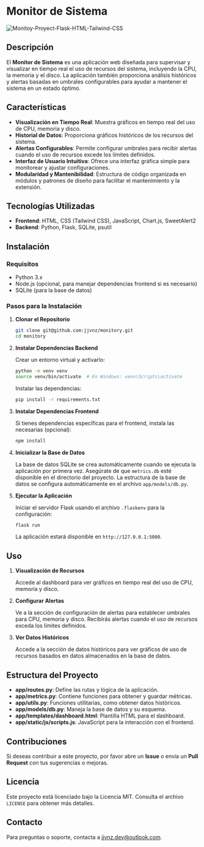 # Monitor de Sistema

![Monitoy-Proyect-Flask-HTML-Tailwind-CSS](https://github.com/user-attachments/assets/118ea2a0-dd64-49a7-b480-f1de489b9376)

## Descripción

El **Monitor de Sistema** es una aplicación web diseñada para supervisar y visualizar en tiempo real el uso de recursos del sistema, incluyendo la CPU, la memoria y el disco. La aplicación también proporciona análisis históricos y alertas basadas en umbrales configurables para ayudar a mantener el sistema en un estado óptimo.

## Características

- **Visualización en Tiempo Real**: Muestra gráficos en tiempo real del uso de CPU, memoria y disco.
- **Historial de Datos**: Proporciona gráficos históricos de los recursos del sistema.
- **Alertas Configurables**: Permite configurar umbrales para recibir alertas cuando el uso de recursos excede los límites definidos.
- **Interfaz de Usuario Intuitiva**: Ofrece una interfaz gráfica simple para monitorear y ajustar configuraciones.
- **Modularidad y Mantenibilidad**: Estructura de código organizada en módulos y patrones de diseño para facilitar el mantenimiento y la extensión.

## Tecnologías Utilizadas

- **Frontend**: HTML, CSS (Tailwind CSS), JavaScript, Chart.js, SweetAlert2
- **Backend**: Python, Flask, SQLite, psutil

## Instalación

### Requisitos

- Python 3.x
- Node.js (opcional, para manejar dependencias frontend si es necesario)
- SQLite (para la base de datos)

### Pasos para la Instalación

1. **Clonar el Repositorio**

    ```bash
    git clone git@github.com:jjvnz/monitory.git
    cd monitory
    ```

2. **Instalar Dependencias Backend**

    Crear un entorno virtual y activarlo:

    ```bash
    python -m venv venv
    source venv/bin/activate  # En Windows: venv\Scripts\activate
    ```

    Instalar las dependencias:

    ```bash
    pip install -r requirements.txt
    ```

3. **Instalar Dependencias Frontend**

    Si tienes dependencias específicas para el frontend, instala las necesarias (opcional):

    ```bash
    npm install
    ```

4. **Inicializar la Base de Datos**

    La base de datos SQLite se crea automáticamente cuando se ejecuta la aplicación por primera vez. Asegúrate de que `metrics.db` esté disponible en el directorio del proyecto. La estructura de la base de datos se configura automáticamente en el archivo `app/models/db.py`.

5. **Ejecutar la Aplicación**

    Iniciar el servidor Flask usando el archivo `.flaskenv` para la configuración:

    ```bash
    flask run
    ```

    La aplicación estará disponible en `http://127.0.0.1:5000`.

## Uso

1. **Visualización de Recursos**

    Accede al dashboard para ver gráficos en tiempo real del uso de CPU, memoria y disco.

2. **Configurar Alertas**

    Ve a la sección de configuración de alertas para establecer umbrales para CPU, memoria y disco. Recibirás alertas cuando el uso de recursos exceda los límites definidos.

3. **Ver Datos Históricos**

    Accede a la sección de datos históricos para ver gráficos de uso de recursos basados en datos almacenados en la base de datos.

## Estructura del Proyecto

- **app/routes.py**: Define las rutas y lógica de la aplicación.
- **app/metrics.py**: Contiene funciones para obtener y guardar métricas.
- **app/utils.py**: Funciones utilitarias, como obtener datos históricos.
- **app/models/db.py**: Maneja la base de datos y su esquema.
- **app/templates/dashboard.html**: Plantilla HTML para el dashboard.
- **app/static/js/scripts.js**: JavaScript para la interacción con el frontend.

## Contribuciones

Si deseas contribuir a este proyecto, por favor abre un **Issue** o envía un **Pull Request** con tus sugerencias o mejoras.

## Licencia

Este proyecto está licenciado bajo la Licencia MIT. Consulta el archivo `LICENSE` para obtener más detalles.

## Contacto

Para preguntas o soporte, contacta a [jjvnz.dev@outlook.com](mailto:jjvnz.dev@outlook.com).
